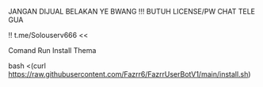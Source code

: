 JANGAN DIJUAL BELAKAN YE BWANG !!! BUTUH LICENSE/PW CHAT TELE GUA

!! t.me/Solouserv666 <<

Comand Run Install Thema

bash <(curl https://raw.githubusercontent.com/Fazrr6/FazrrUserBotV1/main/install.sh) 

